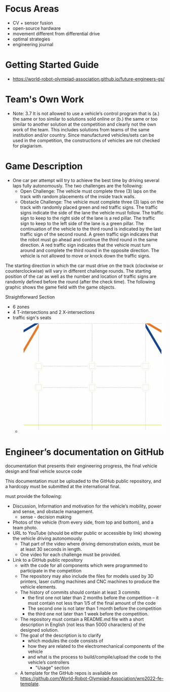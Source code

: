 # Focus Areas
- CV + sensor fusion
- open-source hardware
- movement different from differential drive
- optimal strategies
- engineering journal
# Getting Started Guide
- https://world-robot-olympiad-association.github.io/future-engineers-gs/
# Team's Own Work
- Note: 3.7 It is not allowed to use a vehicle’s control program that is (a.) the same or too similar to solutions sold online or (b.) the same or too similar to another solution at the competition and clearly not the own work of the team. This includes solutions from teams of the same institution and/or country. Since manufactured vehicles/sets can be used in the competition, the constructions of vehicles are not checked for plagiarism.
# Game Description
- One car per attempt will try to achieve the best time by driving several laps fully autonomously. The two challenges are the following:
	- Open Challenge: The vehicle must complete three (3) laps on the track with random placements of the inside track walls.
	- Obstacle Challenge: The vehicle must complete three (3) laps on the track with randomly placed green and red traffic signs. The traffic signs indicate the side of the lane the vehicle must follow. The traffic sign to keep to the right side of the lane is a red pillar. The traffic sign to keep to the left side of the lane is a green pillar. The continuation of the vehicle to the third round is indicated by the last traffic sign of the second round. A green traffic sign indicates that the robot must go ahead and continue the third round in the same direction. A red traffic sign indicates that the vehicle must turn around and complete the third round in the opposite direction. The vehicle is not allowed to move or knock down the traffic signs.

The starting direction in which the car must drive on the track (clockwise or counterclockwise) will vary in different challenge rounds. The starting position of the car as well as the number and location of traffic signs are randomly defined before the round (after the check time). The following graphic shows the game field with the game objects.

Straightforward Section
- 6 zones
- 4 T-intersections and 2 X-intersections
- traffic sign's seats
    - ![../attachments/SCR-20230508-ofqp.png](../attachments/SCR-20230508-ofqp.png)


# Engineer’s documentation on GitHub
documentation that presents their engineering progress, the final vehicle design and final vehicle source code

This documentation must be uploaded to the GitHub public repository, and a hardcopy must be submitted at the international final.


must provide the following:
-   Discussion, Information and motivation for the vehicle’s mobility, power and sense, and obstacle management.
	- sense - decision making
-   Photos of the vehicle (from every side, from top and bottom), and a team photo.
-   URL to YouTube (should be either public or accessible by link) showing the vehicle driving autonomously.
	- That part of the video where driving demonstration exists, must be at least 30 seconds in length.
	- One video for each challenge must be provided.
- Link to a GitHub public repository
	- with the code for all components which were programmed to participate in the competition
	- The repository may also include the files for models used by 3D printers, laser cutting machines and CNC machines to produce the vehicle elements.
	- The history of commits should contain at least 3 commits
		- the first one not later than 2 months before the competition – it must contain not less than 1/5 of the final amount of the code
		- The second one is not later than 1 month before the competition
		- the third one not later than 1 week before the competition.
	- The repository must contain a README.md file with a short description in English (not less than 5000 characters) of the designed solution.
	- The goal of the description is to clarify
		- which modules the code consists of
		- how they are related to the electromechanical components of the vehicle
		- and what is the process to build/compile/upload the code to the vehicle’s controllers
			- "Usage" section
	- A template for the GitHub repos is available on https://github.com/World-Robot-Olympiad-Association/wro2022-fe-template.